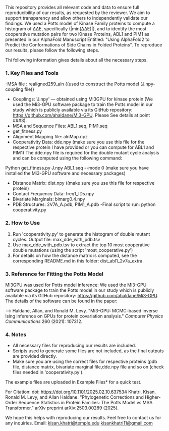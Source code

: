 This repository provides all relevant code and data to ensure full reproducibility of our results, as requested by the reviewer. We aim to support transparency and allow others to independently validate our findings.
We used a Potts model of Kinase Family proteins to compute a histogram of ΔΔE, specifically (|min(ΔΔE)|), and to identify the most cooperative mutation pairs for two Kinase Proteins, ABL1 and PIM1 as presented in our  AlphaFold Manuscript Entitled: "Using AlphaFold2 to Predict the Conformations of Side Chains in Folded Proteins". To reproduce our results, please follow the following steps.

Thi following information gives details about all the necessary steps.

### 1. Key Files and Tools

-MSA file : realigned259_aln {(used to construct the Potts model (J.npy- coupling file)}
- Couplings: 'J.npy' — obtained using Mi3GPU for kinase protein (We used the Mi3-GPU software package to train the Potts model in our study which is publicly available via its GitHub repository: https://github.com/ahaldane/Mi3-GPU. Please See details at point ###3).
- MSA and Sequence Files: ABL1.seq, PIM1.seq
- get_fitness.py
- Alignment Mapping file: alnMap.npz
- Cooperativity Data: dde.npy (make sure you use this file for the respective protein I have provided or you can compute for ABL1 and PIM1)
 The dde.npy file is required for the double mutant cycle analysis and can be computed using the following command:
 
 Python get_fitness.py  J.npy ABL1.seq  --mode 0 (make sure you have installed the Mi3-GPU software and necessary packages)

- Distance Matrix: dist.npy ((make sure you use this file for respective protein)
- Contact Frequency Data: freq1_IDs.npy
- Bivariate Marginals: bimarg0.4.npy
- PDB Structures: 2V7A_A.pdb, PIM1_A.pdb
-Final script to run: python cooperativity.py

### 2. How to Use
1. Run 'cooperativity.py' to generate the histogram of double mutant cycles.
    Output file: max_dde_with_pdb.tsv
2. Use max_dde_with_pdb.tsv to extract the top 10 most cooperative double mutations (using the script 'most_cooperative.py')
3. For details on how the distance matrix is computed, see the corresponding README.md in this folder: dist_abl1_2v7a_extra.

### 3. Reference for Fitting the Potts Model
Mi3GPU was used for Potts model inference:
We used the Mi3-GPU software package to train the Potts model in our study which is publicly available via its GitHub repository: https://github.com/ahaldane/Mi3-GPU. The details of the software can be found in the paper:

--> Haldane, Allan, and Ronald M. Levy. "Mi3-GPU: MCMC-based inverse Ising inference on GPUs for protein covariation analysis." *Computer Physics Communications* 260 (2021): 107312.

### 4. Notes
- All necessary files for reproducing our results are included.
- Scripts used to generate some files are not included, as the final outputs are provided directly.
- Make sure you are using the correct files for respective proteins (pdb file, distance matrix, bivariate marginal file,dde.npy file and so on (check files needed in 'cooperativity.py').

The example files are uploaded in Example Files* for a quick test.



For Citation: doi: https://doi.org/10.1101/2025.02.10.637534 
      Khatri, Kisan, Ronald M. Levy, and Allan Haldane. "Phylogenetic Corrections and Higher-Order Sequence Statistics in Protein Families: The Potts Model vs MSA Transformer." arXiv preprint arXiv:2503.00289 (2025).


We hope this helps with reproducing our results. Feel free to contact us for any inquiries.
Email: kisan.khatri@temple.edu
       kisankhatri11@gmail.com
